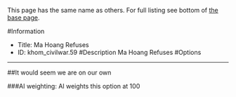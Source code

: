 This page has the same name as others. For full listing see bottom of [the base page](ma_hoang_refuses.md).

#Information
 - Title: Ma Hoang Refuses
 - ID: khom_civilwar.59
#Description
Ma Hoang Refuses
#Options

___
##It would seem we are on our own

###AI weighting:
AI weights this option at 100

